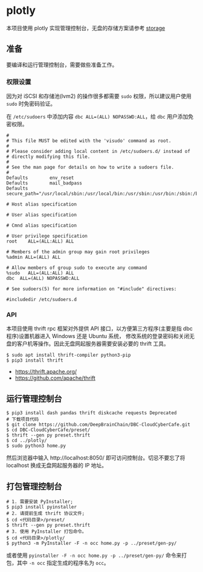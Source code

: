 # plotly

本项目使用 plotly 实现管理控制台，无盘的存储方案请参考 [storage](storage.md)

## 准备

要编译和运行管理控制台，需要做些准备工作。

### 权限设置

因为对 iSCSI 和存储池(lvm2) 的操作很多都需要 `sudo` 权限，所以建议用户使用 `sudo` 时免密码验证。

在 `/etc/sudoers` 中添加内容 `dbc	ALL=(ALL) NOPASSWD:ALL`，给 `dbc` 用户添加免密权限。

```
#
# This file MUST be edited with the 'visudo' command as root.
#
# Please consider adding local content in /etc/sudoers.d/ instead of
# directly modifying this file.
#
# See the man page for details on how to write a sudoers file.
#
Defaults        env_reset
Defaults        mail_badpass
Defaults        secure_path="/usr/local/sbin:/usr/local/bin:/usr/sbin:/usr/bin:/sbin:/bin:/snap/bin"

# Host alias specification

# User alias specification

# Cmnd alias specification

# User privilege specification
root    ALL=(ALL:ALL) ALL

# Members of the admin group may gain root privileges
%admin ALL=(ALL) ALL

# Allow members of group sudo to execute any command
%sudo   ALL=(ALL:ALL) ALL
dbc  ALL=(ALL) NOPASSWD:ALL

# See sudoers(5) for more information on "#include" directives:

#includedir /etc/sudoers.d
```

### API

本项目使用 thrift rpc 框架对外提供 API 接口，以方便第三方程序(主要是指 dbc 程序)设置机器进入 Windows 还是 Ubuntu 系统，
修改系统的登录密码和关闭无盘的客户机等操作。因此无盘网起服务器需要安装必要的 thrift 工具。

```shell
$ sudo apt install thrift-compiler python3-pip
$ pip3 install thrift
```

- https://thrift.apache.org/
- https://github.com/apache/thrift

## 运行管理控制台

```shell
$ pip3 install dash pandas thrift diskcache requests Deprecated
# 下载项目代码
$ git clone https://github.com/DeepBrainChain/DBC-CloudCyberCafe.git
$ cd DBC-CloudCyberCafe/preset/
$ thrift --gen py preset.thrift
$ cd ../plotly/
$ sudo python3 home.py
```

然后浏览器中输入 http://localhost:8050/ 即可访问控制台。切忌不要忘了将 localhost 换成无盘网起服务器的 IP 地址。

## 打包管理控制台

```shell
# 1. 需要安装 PyInstaller;
$ pip3 install pyinstaller
# 2. 请提前生成 thrift 协议文件;
$ cd <代码目录>/preset/
$ thrift --gen py preset.thrift
# 3. 使用 PyInstaller 打包命令。
$ cd <代码目录>/plotly/
$ python3 -m PyInstaller -F -n occ home.py -p ../preset/gen-py/
```

或者使用 `pyinstaller -F -n occ home.py -p ../preset/gen-py/` 命令来打包，其中 `-n occ` 指定生成的程序名为 `occ`。

